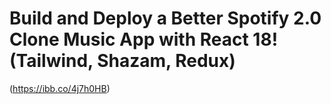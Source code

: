 # Build and Deploy a Better Spotify 2.0 Clone Music App with React 18! (Tailwind, Shazam, Redux)
(https://ibb.co/4j7h0HB)

